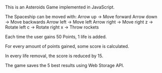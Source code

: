 This is an Asteroids Game implemented in JavaScript.

The Spaceship can be moved with:
Arrow up -> Move forward
Arrow down -> Move backwards
Arrow left -> Move left
Arrow right -> Move right
z -> Rotate left
c -> Rotate right
x -> Throw rockets

Each time the user gains 50 Points, 1 life is added.

For every amount of points gained, some score is calculated.

In every life removal, the score is reduced by 15.

The game saves the 5 best results using Web Storage API.


